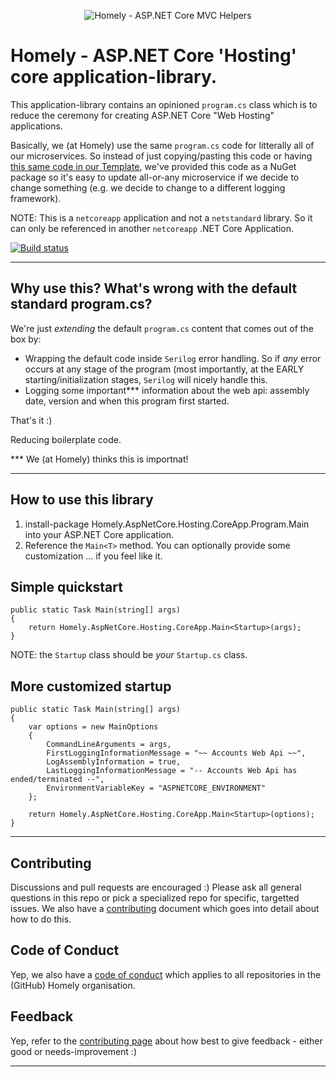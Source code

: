 <div>
    <p align="center">
    <img src="https://imgur.com/9E8hN79.png" alt="Homely - ASP.NET Core MVC Helpers" />
    </p>
</div>

# Homely - ASP.NET Core 'Hosting' core application-library.
This application-library contains an opinioned `program.cs` class which is to reduce the ceremony for creating ASP.NET Core "Web Hosting" applications. 

Basically, we (at Homely) use the same `program.cs` code for litterally all of our microservices. So instead of just copying/pasting this code or having [this same code in our Template](https://github.com/Homely/Homely.AspNetCore.WebApi.Template), we've provided this code as a NuGet package so it's easy to update all-or-any microservice if we decide to change something (e.g. we decide to change to a different logging framework).

NOTE: This is a `netcoreapp` application and not a `netstandard` library. So it can only be referenced in another `netcoreapp` .NET Core Application.

[![Build status](https://ci.appveyor.com/api/projects/status/m97lxr4ytwvmhfqj/branch/master?svg=true)](https://ci.appveyor.com/project/Homely/homely-aspnetcore-hosting-coreapp/branch/master)

---
## Why use this? What's wrong with the default standard program.cs?

We're just _extending_ the default `program.cs` content that comes out of the box by:

- Wrapping the default code inside `Serilog` error handling. So if _any_ error occurs at any stage of the program (most importantly, at the EARLY starting/initialization stages, `Serilog` will nicely handle this.
- Logging some important*** information about the web api: assembly date, version and when this program first started.

That's it :) 

Reducing boilerplate code.

*** We (at Homely) thinks this is importnat!

---

## How to use this library
1. install-package Homely.AspNetCore.Hosting.CoreApp.Program.Main into your ASP.NET Core application.
2. Reference the `Main<T>` method. You can optionally provide some customization ... if you feel like it.

## Simple quickstart

```
public static Task Main(string[] args)
{
    return Homely.AspNetCore.Hosting.CoreApp.Main<Startup>(args);
}
```

NOTE: the `Startup` class should be _your_ `Startup.cs` class.

## More customized startup

```
public static Task Main(string[] args)
{
    var options = new MainOptions
    {
        CommandLineArguments = args,
        FirstLoggingInformationMessage = "~~ Accounts Web Api ~~",
        LogAssemblyInformation = true,
        LastLoggingInformationMessage = "-- Accounts Web Api has ended/terminated --",
        EnvironmentVariableKey = "ASPNETCORE_ENVIRONMENT"
    };

    return Homely.AspNetCore.Hosting.CoreApp.Main<Startup>(options);
}
```

---

## Contributing

Discussions and pull requests are encouraged :) Please ask all general questions in this repo or pick a specialized repo for specific, targetted issues. We also have a [contributing](https://github.com/Homely/Homely/blob/master/CONTRIBUTING.md) document which goes into detail about how to do this.

## Code of Conduct
Yep, we also have a [code of conduct](https://github.com/Homely/Homely/blob/master/CODE_OF_CONDUCT.md) which applies to all repositories in the (GitHub) Homely organisation.

## Feedback
Yep, refer to the [contributing page](https://github.com/Homely/Homely/blob/master/CONTRIBUTING.md) about how best to give feedback - either good or needs-improvement :)

---
